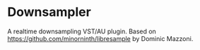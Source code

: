# Downsampler

A realtime downsampling VST/AU plugin.
Based on https://github.com/minorninth/libresample by Dominic Mazzoni.
